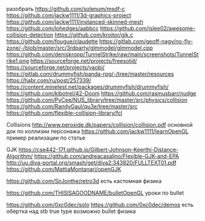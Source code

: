 ﻿разобрать
	https://github.com/solenum/msdf-c
	https://github.com/jackw1111/3d-graphics-project
	https://github.com/jackw1111/instanced-skinned-mesh
	https://github.com/lohedges/aabbcc
	https://github.com/jslee02/awesome-collision-detection
	https://github.com/kroitor/gjk.c
	https://github.com/fougue/claudette	https://gitlab.com/geoff-nagy/no-fly-zone/-/blob/master/src/3rdparty/glmmodel/glmmodel.cpp	https://github.com/deniskropp/TunnelStrike/raw/main/screenshots/TunnelStrike1.png
https://sourceforge.net/projects/freesolid/
https://sourceforge.net/projects/yaobi/
https://gitlab.com/drummyfish/panda-rpg/-/tree/master/resources
https://habr.com/ru/post/257339/
https://content.minetest.net/packages/drummyfish/drummyfish/
https://github.com/kibotrel/42-Doom
https://github.com/rasmusbarr/nudge
https://github.com/PyCee/NUS_library/tree/master/src/physics/collision
https://github.com/RandyGaul/qu3e/tree/master/src
https://github.com/flexible-collision-library/fcl


Collisions
	http://www.peroxide.dk/papers/collision/collision.pdf
		основной док по коллизии персонажа
		https://github.com/jackw1111/learnOpenGL
			пример реализации по статье

GJK
	https://cse442-17f.github.io/Gilbert-Johnson-Keerthi-Distance-Algorithm/
	https://github.com/andreacasalino/Flexible-GJK-and-EPA
	http://uu.diva-portal.org/smash/get/diva2:343820/FULLTEXT01.pdf
	https://github.com/MattiaMontanari/openGJK


https://github.com/SirJonthe/retro3d
	есть кастомная физика

https://github.com/THISISAGOODNAME/bulletOpenGL
	уроки по bullet

https://github.com/0xc0dec/solo
https://github.com/0xc0dec/demos
	есть обертка над stb true type
	возможно bullet физика